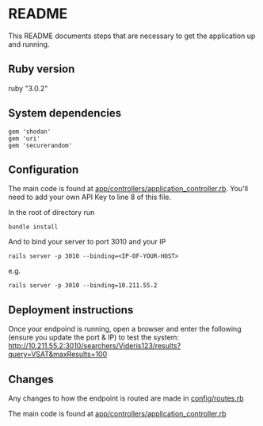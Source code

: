 # README

This README documents steps that are necessary to get the
application up and running.

## Ruby version
ruby "3.0.2"


## System dependencies
    
    gem 'shodan'
    gem 'uri'
    gem 'securerandom'

## Configuration
The main code is found at [app/controllers/application_controller.rb](app/controllers/application_controller.rb). You'll need to add your own API Key to line 8 of this file.

In the root of directory run

    bundle install  

And to bind your server to port 3010 and your IP
    
    rails server -p 3010 --binding=<IP-OF-YOUR-HOST>

e.g.
    
    rails server -p 3010 --binding=10.211.55.2


## Deployment instructions
Once your endpoind is running, open a browser and enter the following (ensure you update the port & IP) to test the system:
http://10.211.55.2:3010/searchers/Videris123/results?query=VSAT&maxResults=100

## Changes
Any changes to how the endpoint is routed are made in [config/routes.rb](config/routes.rb)

The main code is found at [app/controllers/application_controller.rb](app/controllers/application_controller.rb)
